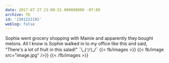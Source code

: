 ```yaml
---
date: 2017-07-27 23:09:52.000000000 -07:00
archive: fb
id: '1501222192'
weblog: false
---
```


Sophia went grocery shopping with Mamie and apparently they bought melons. All I know is Sophie walked in to my office like this and said, "There's a lot of fruit in this salad!" ¯\\\_(ツ)\_/¯
{{< fb/images >}}
{{< fb/image src="image.jpg" />}}
{{< /fb/images >}}
